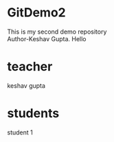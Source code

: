 # GitDemo2
This is my second demo repository
<br>
Author-Keshav Gupta.
Hello

# teacher
keshav gupta

# students
student 1